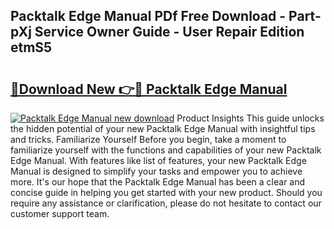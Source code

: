 ## Packtalk Edge Manual PDf Free Download - Part-pXj Service Owner Guide - User Repair Edition etmS5

# <h2><a href="http://cf24600.oget.top/?id=Packtalk+Edge+Manual">🔗Download New 👉🔴 Packtalk Edge Manual</a></h2>

[![Packtalk Edge Manual new download](https://i.imgur.com/5g1atiW.png)](http://cf24600.oget.top/?id=Packtalk+Edge+Manual)
Product Insights This guide unlocks the hidden potential of your new Packtalk Edge Manual with insightful tips and tricks. Familiarize Yourself Before you begin, take a moment to familiarize yourself with the functions and capabilities of your new Packtalk Edge Manual. With features like list of features, your new Packtalk Edge Manual is designed to simplify your tasks and empower you to achieve more. It's our hope that the Packtalk Edge Manual has been a clear and concise guide in helping you get started with your new product. Should you require any assistance or clarification, please do not hesitate to contact our customer support team.
